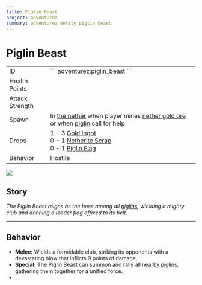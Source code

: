 ```yaml
---
title: Piglin Beast
project: adventurez
summary: adventurez entity piglin beast
---
```

# Piglin Beast
<div class="main_table">
<div class="left_main_table">
<table class="left_table">
    <tbody>
        <tr>
            <td class="first-column">ID</td>
            <td class="second-column">
            ```
            adventurez:piglin_beast
            ```
            </td>
        </tr>
        <tr id="linear-top">
            <td class="first-column">Health Points</td>
            <td class="second-column icon-element" icon-count="80" icon-id="heart"></td>
        </tr>
        <tr id="linear-top">
            <td class="first-column">Attack Strength</td>
            <td class="second-column icon-element" icon-count="9" icon-id="melee" icon-exclusive></td>
        </tr>
        <tr id="linear-top">
            <td class="first-column">Spawn</td>
            <td class="second-column">In <a href="https://minecraft.wiki/w/The_Nether" target="_blank">the nether</a> when player mines <a href="https://minecraft.wiki/w/Nether_Gold_Ore" target="_blank">nether gold ore</a> or when <a href="https://minecraft.wiki/w/Piglin" target="_blank">piglin</a> call for help</td>
        </tr>
        <tr id="linear-top">
            <td class="first-column">Drops</td>
            <td class="second-column icon-element" icon-count="30" icon-id="experience" icon-exclusive>1 - 3 <a href="https://minecraft.wiki/w/Gold_Ingot" target="_blank">Gold Ingot</a><br>0 - 1 <a href="https://minecraft.wiki/w/Netherite_Scrap" target="_blank">Netherite Scrap</a><br>0 - 1 <a href="../../Blocks/Piglin_Flag/">Piglin Flag</a></td>
        </tr>
        <tr id="linear-top">
            <td class="first-column">Behavior</td>
            <td class="second-column">Hostile</td>
        </tr>
    </tbody>
</table>
</div>
    <img src="/wiki/assets/adventurez/entities/piglin_beast.png" loading="lazy" class="right_img_table"/>
</div>

## Story

*The Piglin Beast reigns as the boss among all [piglins](https://minecraft.wiki/w/Piglin), wielding a mighty club and donning a leader flag affixed to its belt.*

---

## Behavior

* **Melee:** Wields a formidable club, striking its opponents with a devastating blow that inflicts 9 points of damage.
* **Special:** The Piglin Beast can summon and rally all nearby [piglins](https://minecraft.wiki/w/Piglin), gathering them together for a unified force.
* 